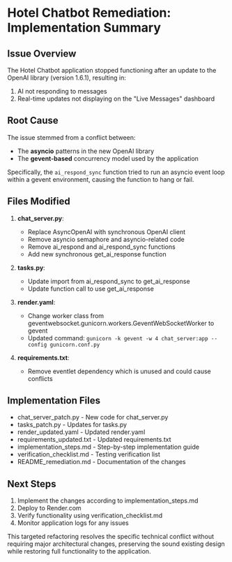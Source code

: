 # Hotel Chatbot Remediation: Implementation Summary

## Issue Overview
The Hotel Chatbot application stopped functioning after an update to the OpenAI library (version 1.6.1), resulting in:
1. AI not responding to messages
2. Real-time updates not displaying on the "Live Messages" dashboard

## Root Cause
The issue stemmed from a conflict between:
- The **asyncio** patterns in the new OpenAI library
- The **gevent-based** concurrency model used by the application

Specifically, the `ai_respond_sync` function tried to run an asyncio event loop within a gevent environment, causing the function to hang or fail.

## Files Modified

1. **chat_server.py**:
   - Replace AsyncOpenAI with synchronous OpenAI client
   - Remove asyncio semaphore and asyncio-related code
   - Remove ai_respond and ai_respond_sync functions
   - Add new synchronous get_ai_response function

2. **tasks.py**:
   - Update import from ai_respond_sync to get_ai_response
   - Update function call to use get_ai_response

3. **render.yaml**:
   - Change worker class from geventwebsocket.gunicorn.workers.GeventWebSocketWorker to gevent
   - Updated command: `gunicorn -k gevent -w 4 chat_server:app --config gunicorn.conf.py`

4. **requirements.txt**:
   - Remove eventlet dependency which is unused and could cause conflicts

## Implementation Files
- chat_server_patch.py - New code for chat_server.py
- tasks_patch.py - Updates for tasks.py
- render_updated.yaml - Updated render.yaml
- requirements_updated.txt - Updated requirements.txt
- implementation_steps.md - Step-by-step implementation guide
- verification_checklist.md - Testing verification list
- README_remediation.md - Documentation of the changes

## Next Steps
1. Implement the changes according to implementation_steps.md
2. Deploy to Render.com
3. Verify functionality using verification_checklist.md
4. Monitor application logs for any issues

This targeted refactoring resolves the specific technical conflict without requiring major architectural changes, preserving the sound existing design while restoring full functionality to the application.